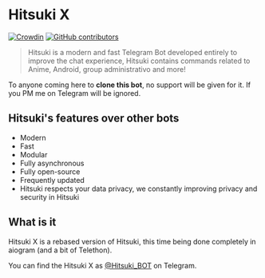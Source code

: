 # Hitsuki X

[![Crowdin](https://badges.crowdin.net/hitsukix/localized.svg)](https://crowdin.com/project/hitsukix)
[![GitHub contributors](https://img.shields.io/github/contributors/HitsukiNetwork/HitsukiX.svg)](https://GitHub.com/HitsukiNetwork/HitsukiX/graphs/contributors/)
 
>  Hitsuki is a modern and fast Telegram Bot developed entirely to improve the chat experience,
>  Hitsuki contains commands related to Anime, Android, group administrativo and more!

To anyone coming here to **clone this bot**, no support will be given for it. If you PM me on Telegram will be ignored.

## Hitsuki's features over other bots

* Modern
* Fast
* Modular
* Fully asynchronous
* Fully open-source
* Frequently updated
* Hitsuki respects your data privacy, we constantly improving privacy and security in Hitsuki

## What is it

Hitsuki X is a rebased version of Hitsuki, this time being done completely in aiogram (and a bit of Telethon).

You can find the Hitsuki X as [@Hitsuki_BOT](https://t.me/Hitsuki_BOT) on Telegram.
